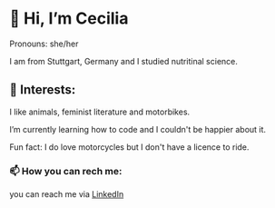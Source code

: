 # 👋 Hi, I’m Cecilia
Pronouns: she/her


I am from Stuttgart, Germany and I studied nutritinal science. 
## 👀 Interests:
I like animals, feminist literature and motorbikes.

I’m currently learning how to code and I couldn't be happier about it.

Fun fact: I do love motorcycles but I don't have a licence to ride.
### 📫 How you can rech me:
you can reach me via [LinkedIn](https://www.linkedin.com/in/cecilia-bartlewski-328b94309/) 




<!---
cc-co-code/cc-co-code is a ✨ special ✨ repository because its `README.md` (this file) appears on your GitHub profile.
You can click the Preview link to take a look at your changes.
--->
